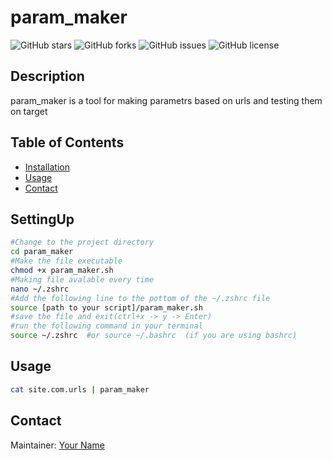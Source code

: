 # param_maker

![GitHub stars](https://img.shields.io/github/stars/amins-m/Hunt)
![GitHub forks](https://img.shields.io/github/forks/amins-m/Hunt)
![GitHub issues](https://img.shields.io/github/issues/amins-m/Hunt)
![GitHub license](https://img.shields.io/github/license/amins-m/Hunt)

## Description
param_maker is a tool for making parametrs based on urls and testing them on target 

## Table of Contents
- [Installation](#SettingUp)
- [Usage](#usage)
- [Contact](#contact)

## SettingUp
```sh
#Change to the project directory
cd param_maker
#Make the file executable 
chmod +x param_maker.sh
#Making file avalable every time
nano ~/.zshrc
#Add the following line to the pottom of the ~/.zshrc file 
source [path to your script]/param_maker.sh
#save the file and exit(ctrl+x -> y -> Enter)
#run the following command in your terminal
source ~/.zshrc  #or source ~/.bashrc  (if you are using bashrc)
```

## Usage
```sh
cat site.com.urls | param_maker
```

## Contact
Maintainer: [Your Name](https://github.com/amins-m)  


